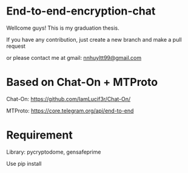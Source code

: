 # End-to-end-encryption-chat
Wellcome guys! This is my graduation thesis.

If you have any contribution, just create a new branch and make a pull request

or please contact me at gmail: nnhuyltt99@gmail.com

Based on Chat-On + MTProto
==
Chat-On: https://github.com/IamLucif3r/Chat-On/

MTProto: https://core.telegram.org/api/end-to-end

Requirement
==
Library: pycryptodome, gensafeprime

Use pip install <library>

